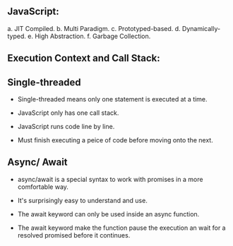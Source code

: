## JavaScript:

a. JIT Compiled.
b. Multi Paradigm.
c. Prototyped-based.
d. Dynamically- typed.
e. High Abstraction.
f. Garbage Collection.


## Execution Context and Call Stack:
















## Single-threaded

* Single-threaded means only one statement is executed at a time.

* JavaScript only has one call stack.

* JavaScript runs code line by line.

* Must finish executing a peice of code before moving onto the next.



## Async/ Await

* async/await is a special syntax to work with promises in a more comfortable way.

* It's surprisingly easy to understand and use.

* The await keyword can only be used inside an async function.

* The await keyword make the function pause the execution an wait for a resolved promised before it continues.
